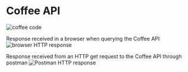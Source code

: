 # Coffee API 

![coffee code](https://github.com/debnon/testAPI/pictures/blob/main/coffee.png?raw=true)

Response received in a browser when querying the Coffee API
![browser HTTP response](https://github.com/debnon/testAPI/pictures/blob/main/browser.png?raw=true)

Response received from an HTTP get request to the Coffee API through postman 
![Postman HTTP response](https://github.com/debnon/testAPI/pictures/blob/main/postman.png?raw=true)
